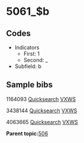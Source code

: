 # 5061\_$b

## Codes

-   Indicators
    -   First: 1
    -   Second: \_
-   Subfield: b

## Sample bibs

1164093 [Quicksearch](https://search.library.yale.edu/catalog/1164093) [VXWS](http://prodorbis.library.yale.edu:7014/vxws/GetHoldingsService?bibId=1164093)

3438144 [Quicksearch](https://search.library.yale.edu/catalog/3438144) [VXWS](http://prodorbis.library.yale.edu:7014/vxws/GetHoldingsService?bibId=3438144)

4063665 [Quicksearch](https://search.library.yale.edu/catalog/4063665) [VXWS](http://prodorbis.library.yale.edu:7014/vxws/GetHoldingsService?bibId=4063665)

**Parent topic:**[506](../../tags/506/506.md)

